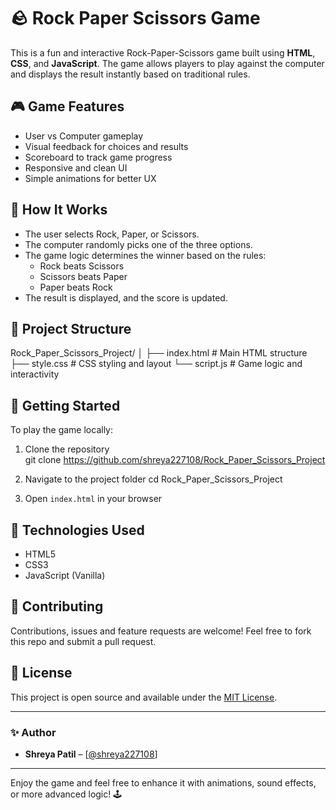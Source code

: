 # 🪨 Rock Paper Scissors Game

This is a fun and interactive Rock-Paper-Scissors game built using **HTML**, **CSS**, and **JavaScript**. The game allows players to play against the computer and displays the result instantly based on traditional rules.

## 🎮 Game Features

- User vs Computer gameplay
- Visual feedback for choices and results
- Scoreboard to track game progress
- Responsive and clean UI
- Simple animations for better UX

## 🧠 How It Works

- The user selects Rock, Paper, or Scissors.
- The computer randomly picks one of the three options.
- The game logic determines the winner based on the rules:
  - Rock beats Scissors
  - Scissors beats Paper
  - Paper beats Rock
- The result is displayed, and the score is updated.

## 📂 Project Structure

Rock\_Paper\_Scissors\_Project/
│
├── index.html        # Main HTML structure
├── style.css         # CSS styling and layout
└── script.js         # Game logic and interactivity

## 🚀 Getting Started

To play the game locally:

1. Clone the repository  
   git clone https://github.com/shreya227108/Rock_Paper_Scissors_Project

2. Navigate to the project folder
   cd Rock_Paper_Scissors_Project
   
3. Open `index.html` in your browser

## 📌 Technologies Used

* HTML5
* CSS3
* JavaScript (Vanilla)

## 🙌 Contributing

Contributions, issues and feature requests are welcome!
Feel free to fork this repo and submit a pull request.

## 📄 License

This project is open source and available under the [MIT License](LICENSE).

---

### ✨ Author

* **Shreya Patil** – [[@shreya227108](https://github.com/shreya227108)]

---

Enjoy the game and feel free to enhance it with animations, sound effects, or more advanced logic! 🕹️

```

